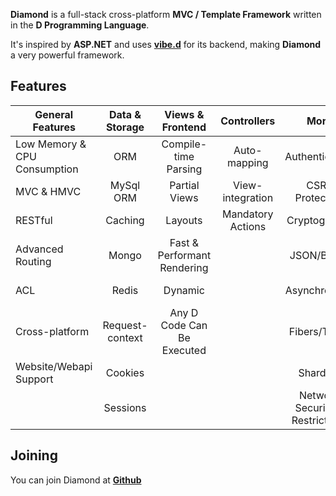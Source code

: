 **Diamond** is a full-stack cross-platform  **MVC / Template Framework** written in the **D Programming Language**.

It's inspired by **ASP.NET** and uses **[vibe.d](http://vibed.org/)** for its backend, making **Diamond** a very powerful framework.

## Features

|General Features|Data & Storage|Views & Frontend|Controllers|More|Upcoming|
|---|:---:|:---:|:---:|:---:|---:|
| Low Memory & CPU Consumption | ORM | Compile-time Parsing | Auto-mapping | Authentication | Transactions |
| MVC & HMVC | MySql ORM | Partial Views | View-integration | CSRF Protection | Unittesting |
| RESTful | Caching | Layouts | Mandatory Actions | Cryptography | Logging |
| Advanced Routing | Mongo | Fast & Performant Rendering |  | JSON/BSON | Flash-messages |
| ACL | Redis | Dynamic |  | Asynchronous | Version-control |
| Cross-platform | Request-context | Any D Code Can Be Executed |  | Fibers/Tasks | Localization |
| Website/Webapi Support | Cookies |  |  | Sharding |  |
|  | Sessions |  |  | Network Security & Restrictions |  |

## Joining

You can join Diamond at **[Github](https://github.com/DiamondMVC/Diamond/)**
